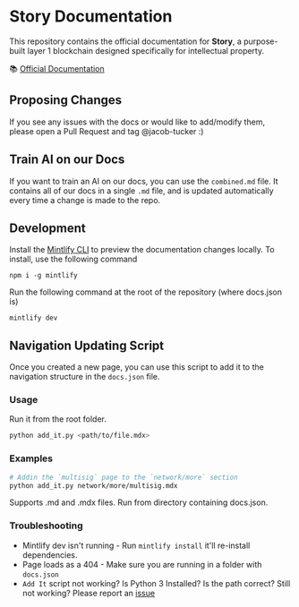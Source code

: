 # Story Documentation

This repository contains the official documentation for **Story**, a purpose-built layer 1 blockchain designed specifically for intellectual property.

📚 [Official Documentation](https://docs.story.foundation)

## Proposing Changes

If you see any issues with the docs or would like to add/modify them, please open a Pull Request and tag @jacob-tucker :)

## Train AI on our Docs

If you want to train an AI on our docs, you can use the `combined.md` file. It contains all of our docs in a single `.md` file, and is updated automatically every time a change is made to the repo.

## Development

Install the [Mintlify CLI](https://www.npmjs.com/package/mintlify) to preview the documentation changes locally. To install, use the following command

```
npm i -g mintlify
```

Run the following command at the root of the repository (where docs.json is)

```
mintlify dev
```

## Navigation Updating Script

Once you created a new page, you can use this script to add it to the navigation structure in the `docs.json` file.

### Usage

Run it from the root folder. 

```bash
python add_it.py <path/to/file.mdx>
```

### Examples

```bash
# Addin the `multisig` page to the `network/more` section
python add_it.py network/more/multisig.mdx
```

Supports .md and .mdx files. Run from directory containing docs.json.


### Troubleshooting

- Mintlify dev isn't running - Run `mintlify install` it'll re-install dependencies.
- Page loads as a 404 - Make sure you are running in a folder with `docs.json`
- `Add It` script not working? Is Python 3 Installed? Is the path correct? Still not working? Please report an [issue](https://github.com/storyprotocol/docs/issues)
